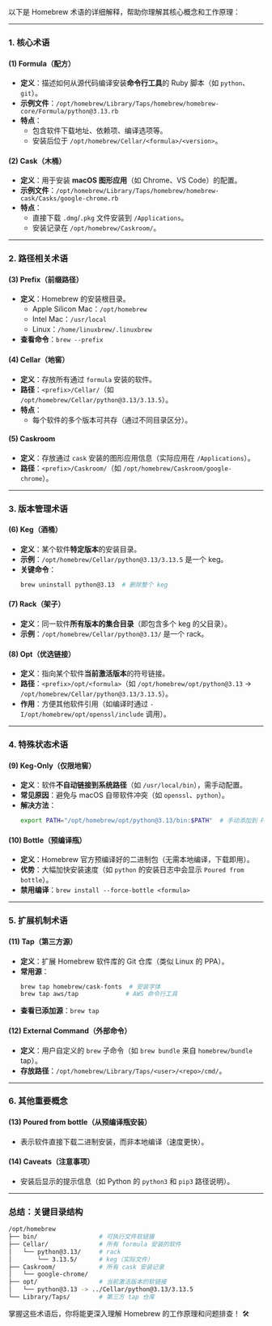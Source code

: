 以下是 Homebrew 术语的详细解释，帮助你理解其核心概念和工作原理：

---

### **1. 核心术语**
#### **(1) Formula（配方）**
- **定义**：描述如何从源代码编译安装**命令行工具**的 Ruby 脚本（如 `python`、`git`）。
- **示例文件**：`/opt/homebrew/Library/Taps/homebrew/homebrew-core/Formula/python@3.13.rb`
- **特点**：
  - 包含软件下载地址、依赖项、编译选项等。
  - 安装后位于 `/opt/homebrew/Cellar/<formula>/<version>`。

#### **(2) Cask（木桶）**
- **定义**：用于安装 **macOS 图形应用**（如 Chrome、VS Code）的配置。
- **示例文件**：`/opt/homebrew/Library/Taps/homebrew/homebrew-cask/Casks/google-chrome.rb`
- **特点**：
  - 直接下载 `.dmg`/`.pkg` 文件安装到 `/Applications`。
  - 安装记录在 `/opt/homebrew/Caskroom/`。

---

### **2. 路径相关术语**
#### **(3) Prefix（前缀路径）**
- **定义**：Homebrew 的安装根目录。
  - Apple Silicon Mac：`/opt/homebrew`
  - Intel Mac：`/usr/local`
  - Linux：`/home/linuxbrew/.linuxbrew`
- **查看命令**：`brew --prefix`

#### **(4) Cellar（地窖）**
- **定义**：存放所有通过 `formula` 安装的软件。
- **路径**：`<prefix>/Cellar/`（如 `/opt/homebrew/Cellar/python@3.13/3.13.5`）。
- **特点**：
  - 每个软件的多个版本可共存（通过不同目录区分）。

#### **(5) Caskroom**
- **定义**：存放通过 `cask` 安装的图形应用信息（实际应用在 `/Applications`）。
- **路径**：`<prefix>/Caskroom/`（如 `/opt/homebrew/Caskroom/google-chrome`）。

---

### **3. 版本管理术语**
#### **(6) Keg（酒桶）**
- **定义**：某个软件**特定版本**的安装目录。
- **示例**：`/opt/homebrew/Cellar/python@3.13/3.13.5` 是一个 keg。
- **关键命令**：
  ```bash
  brew uninstall python@3.13  # 删除整个 keg
  ```

#### **(7) Rack（架子）**
- **定义**：同一软件**所有版本的集合目录**（即包含多个 keg 的父目录）。
- **示例**：`/opt/homebrew/Cellar/python@3.13/` 是一个 rack。

#### **(8) Opt（优选链接）**
- **定义**：指向某个软件**当前激活版本**的符号链接。
- **路径**：`<prefix>/opt/<formula>`（如 `/opt/homebrew/opt/python@3.13` → `/opt/homebrew/Cellar/python@3.13/3.13.5`）。
- **作用**：方便其他软件引用（如编译时通过 `-I/opt/homebrew/opt/openssl/include` 调用）。

---

### **4. 特殊状态术语**
#### **(9) Keg-Only（仅限地窖）**
- **定义**：软件**不自动链接到系统路径**（如 `/usr/local/bin`），需手动配置。
- **常见原因**：避免与 macOS 自带软件冲突（如 `openssl`、`python`）。
- **解决方法**：
  ```bash
  export PATH="/opt/homebrew/opt/python@3.13/bin:$PATH"  # 手动添加到 PATH
  ```

#### **(10) Bottle（预编译瓶）**
- **定义**：Homebrew 官方预编译好的二进制包（无需本地编译，下载即用）。
- **优势**：大幅加快安装速度（如 `python` 的安装日志中会显示 `Poured from bottle`）。
- **禁用编译**：`brew install --force-bottle <formula>`

---

### **5. 扩展机制术语**
#### **(11) Tap（第三方源）**
- **定义**：扩展 Homebrew 软件库的 Git 仓库（类似 Linux 的 PPA）。
- **常用源**：
  ```bash
  brew tap homebrew/cask-fonts  # 安装字体
  brew tap aws/tap             # AWS 命令行工具
  ```
- **查看已添加源**：`brew tap`

#### **(12) External Command（外部命令）**
- **定义**：用户自定义的 `brew` 子命令（如 `brew bundle` 来自 `homebrew/bundle` tap）。
- **存放路径**：`/opt/homebrew/Library/Taps/<user>/<repo>/cmd/`。

---

### **6. 其他重要概念**
#### **(13) Poured from bottle（从预编译瓶安装）**
- 表示软件直接下载二进制安装，而非本地编译（速度更快）。

#### **(14) Caveats（注意事项）**
- 安装后显示的提示信息（如 Python 的 `python3` 和 `pip3` 路径说明）。

---

### **总结：关键目录结构**
```bash
/opt/homebrew
├── bin/                 # 可执行文件软链接
├── Cellar/              # 所有 formula 安装的软件
│   └── python@3.13/     # rack
│       └── 3.13.5/      # keg（实际文件）
├── Caskroom/            # 所有 cask 安装记录
│   └── google-chrome/
├── opt/                 # 当前激活版本的软链接
│   └── python@3.13 -> ../Cellar/python@3.13/3.13.5
└── Library/Taps/        # 第三方 tap 仓库
```

掌握这些术语后，你将能更深入理解 Homebrew 的工作原理和问题排查！ 🛠️